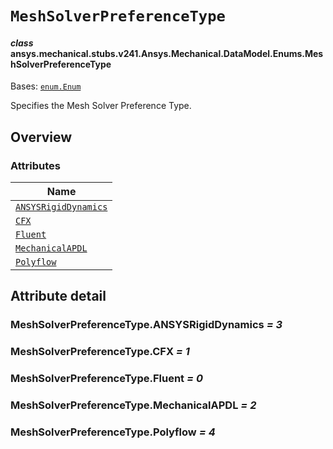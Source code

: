 # `MeshSolverPreferenceType`

<a id="ansys.mechanical.stubs.v241.Ansys.Mechanical.DataModel.Enums.MeshSolverPreferenceType"></a>

#### *class* ansys.mechanical.stubs.v241.Ansys.Mechanical.DataModel.Enums.MeshSolverPreferenceType

Bases: [`enum.Enum`](https://docs.python.org/3/library/enum.html#enum.Enum)

Specifies the Mesh Solver Preference Type.

<!-- !! processed by numpydoc !! -->

<a id="overview"></a>

## Overview

### Attributes

| Name |
| ------------------------------------------------------------------------ |
| [`ANSYSRigidDynamics`](#MeshSolverPreferenceType.ANSYSRigidDynamics) |
| [`CFX`](#MeshSolverPreferenceType.CFX) |
| [`Fluent`](#MeshSolverPreferenceType.Fluent) |
| [`MechanicalAPDL`](#MeshSolverPreferenceType.MechanicalAPDL) |
| [`Polyflow`](#MeshSolverPreferenceType.Polyflow) |

<a id="attribute-detail"></a>

## Attribute detail

<a id="MeshSolverPreferenceType.ANSYSRigidDynamics"></a>

### MeshSolverPreferenceType.ANSYSRigidDynamics *= 3*

<a id="MeshSolverPreferenceType.CFX"></a>

### MeshSolverPreferenceType.CFX *= 1*

<a id="MeshSolverPreferenceType.Fluent"></a>

### MeshSolverPreferenceType.Fluent *= 0*

<a id="MeshSolverPreferenceType.MechanicalAPDL"></a>

### MeshSolverPreferenceType.MechanicalAPDL *= 2*

<a id="MeshSolverPreferenceType.Polyflow"></a>

### MeshSolverPreferenceType.Polyflow *= 4*


